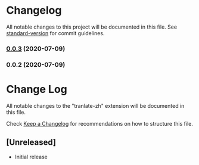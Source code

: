 # Changelog

All notable changes to this project will be documented in this file. See [standard-version](https://github.com/conventional-changelog/standard-version) for commit guidelines.

### [0.0.3](https://github.com/xueli233/translate/compare/v0.0.2...v0.0.3) (2020-07-09)



### 0.0.2 (2020-07-09)



# Change Log

All notable changes to the "tranlate-zh" extension will be documented in this file.

Check [Keep a Changelog](http://keepachangelog.com/) for recommendations on how to structure this file.

## [Unreleased]

- Initial release